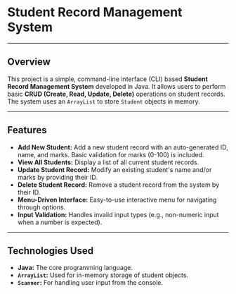 # Student Record Management System

---

## Overview

This project is a simple, command-line interface (CLI) based **Student Record Management System** developed in Java. It allows users to perform basic **CRUD (Create, Read, Update, Delete)** operations on student records. The system uses an `ArrayList` to store `Student` objects in memory.

---

## Features

* **Add New Student:** Add a new student record with an auto-generated ID, name, and marks. Basic validation for marks (0-100) is included.
* **View All Students:** Display a list of all current student records.
* **Update Student Record:** Modify an existing student's name and/or marks by providing their ID.
* **Delete Student Record:** Remove a student record from the system by their ID.
* **Menu-Driven Interface:** Easy-to-use interactive menu for navigating through options.
* **Input Validation:** Handles invalid input types (e.g., non-numeric input when a number is expected).

---

## Technologies Used

* **Java:** The core programming language.
* **`ArrayList`:** Used for in-memory storage of student objects.
* **`Scanner`:** For handling user input from the console.